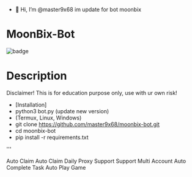 - 👋 Hi, I’m @master9x68
im update for bot moonbix
# MoonBix-Bot
![badge](https://img.shields.io/badge/version-1.0-blue)

# Description
Disclaimer!
This is for education purpose only, use with ur own risk!

- [Installation]
- python3 bot.py (update new version)
- (Termux, Linux, Windows)
- git clone https://github.com/master9x68/moonbix-bot.git
- cd moonbix-bot
- pip install -r requirements.txt


'''

  Auto Claim
  Auto Claim Daily
  Proxy Support
  Support Multi Account
  Auto Complete Task
  Auto Play Game
